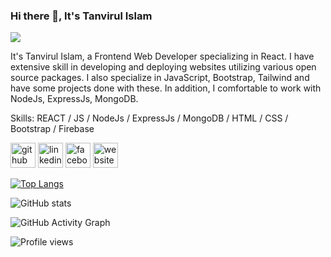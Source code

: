 ### Hi there 👋, It's Tanvirul Islam
![](https://i.ibb.co/Fh6bJjx/Tanvirul-islam.png)

It's Tanvirul Islam, a Frontend Web Developer specializing in React. I have extensive skill in developing and deploying websites utilizing various open source packages. I also specialize in JavaScript, Bootstrap, Tailwind and have some projects done with these. In addition, I comfortable to work with NodeJs, ExpressJs, MongoDB.

Skills: REACT / JS / NodeJs / ExpressJs / MongoDB / HTML / CSS / Bootstrap / Firebase



[<img src='https://cdn.jsdelivr.net/npm/simple-icons@3.0.1/icons/github.svg' alt='github' height='40'>](https://github.com/tanvirulislam149)  [<img src='https://cdn.jsdelivr.net/npm/simple-icons@3.0.1/icons/linkedin.svg' alt='linkedin' height='40'>](https://www.linkedin.com/in/https://www.linkedin.com/in/tanvirul-islam-0242b4241//)  [<img src='https://cdn.jsdelivr.net/npm/simple-icons@3.0.1/icons/facebook.svg' alt='facebook' height='40'>](https://www.facebook.com/https://www.facebook.com/md.tanvirul.islam.792/)  [<img src='https://cdn.jsdelivr.net/npm/simple-icons@3.0.1/icons/icloud.svg' alt='website' height='40'>](https://tanvirul-islam.web.app/)  

[![Top Langs](https://github-readme-stats.vercel.app/api/top-langs/?username=tanvirulislam149)](https://github.com/anuraghazra/github-readme-stats)

![GitHub stats](https://github-readme-stats.vercel.app/api?username=tanvirulislam149&show_icons=true&count_private=true)  

![GitHub Activity Graph](https://activity-graph.herokuapp.com/graph?username=tanvirulislam149)  

![Profile views](https://gpvc.arturio.dev/tanvirulislam149)  
